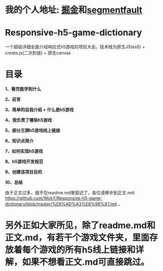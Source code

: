 # 我的个人地址: [掘金](https://juejin.im/user/58ba32a9ac502e006bed7ddc)和[segmentfault](https://segmentfault.com/u/wcky/articles)

# Responsive-h5-game-dictionary
一个超级详细全面介绍响应式h5游戏的项目大全。技术栈为原生JS(es5) + create.js(二次封装) + 原生canvas

# 目录

**1、看完能学到什么**

**2、前言**

**3、简单的自我介绍 + 什么是h5游戏**

**4、我负责了哪些h5游戏**

**5、部分王牌h5游戏线上链接**

**6、知识点简介**

**7、如何实现h5游戏**

**8、h5游戏开发规范**

**9、创建该项目目的**

**10、总结**

由于正文过多，就不在readme.md里叙述了，各位请移步到正文.md: https://github.com/WckY/Responsive-h5-game-dictionary/blob/master/%E6%AD%A3%E6%96%87.md 。

# 另外正如大家所见，除了readme.md和正文.md，有若干个游戏文件夹，里面存放着每个游戏的所有h5线上链接和详解，如果不想看正文.md可直接跳过。
